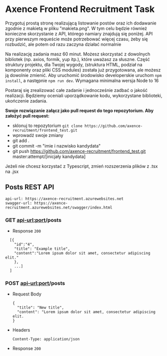 # Axence Frontend Recruitment Task
Przygotuj prostą stronę realizującą listowanie postów oraz ich dodawanie zgodnie z makietą w pliku "makieta.png".
W tym celu będzie również konieczne skorzystanie z API, którego namiary znajdują się poniżej.
API przy pierwszym requeście może potrzebować więcej czasu, żeby się rozbudzić, ale potem od razu zaczyna działać normalnie

Na realizację zadania masz 60 minut. Możesz skorzystać z dowolnych bibliotek (np. axios, formik, yup itp.), które uważasz za słuszne.
Część struktury projektu, dla Twojej wygody, (struktura HTML, podział na komponenty oraz pliki CSS modules) została już przygotowana, ale możesz ją dowolnie zmienić.
Aby uruchomić środowisko developerskie uruchom `npm install`, a następnie `npm run dev`. Wymagana minimalna wersja Node to 16

Postaraj się zrealizować całe zadanie i jednocześnie zadbać o jakość realizacji.
Będziemy oceniali uporządkowanie kodu, wykorzystane biblioteki, ukończenie zadania.

**Swoje rozwiązanie załącz jako pull request do tego repozytorium. Aby założyć pull request:**
- sklonuj to repozytorium `git clone https://github.com/axence-recruitment/frontend_test.git`
- wprowadź swoje zmiany
- git add . 
- git commit -m "imie i nazwisko kandydata"
- git push https://github.com/axence-recruitment/frontend_test.git master:attempt/[inicjały kandydata]

Jeżeli nie chcesz korzystać z Typescript, zmień rozszerzenia plików z .tsx na .jsx


## Posts REST API
```
api-url: https://axence-recruitment.azurewebsites.net
swagger-url: https://axence-recruitment.azurewebsites.net/swagger/index.html
```

### GET <api-url:port>/posts
+ Response `200`

```
  [{
    "id":"4",
    "title": "Example title",
    "content":"Lorem ipsum dolor sit amet, consectetur adipiscing elit."
    },
    ...]
  ]
  ```

### POST <api-url:port>/posts
+ Request Body
  ```
  {
    "title": "New title",
    "content": "Lorem ipsum dolor sit amet, consectetur adipiscing elit.
  }
  ```
+ Headers
  ``` 
  Content-Type: application/json
  ```
+ Response `200`
